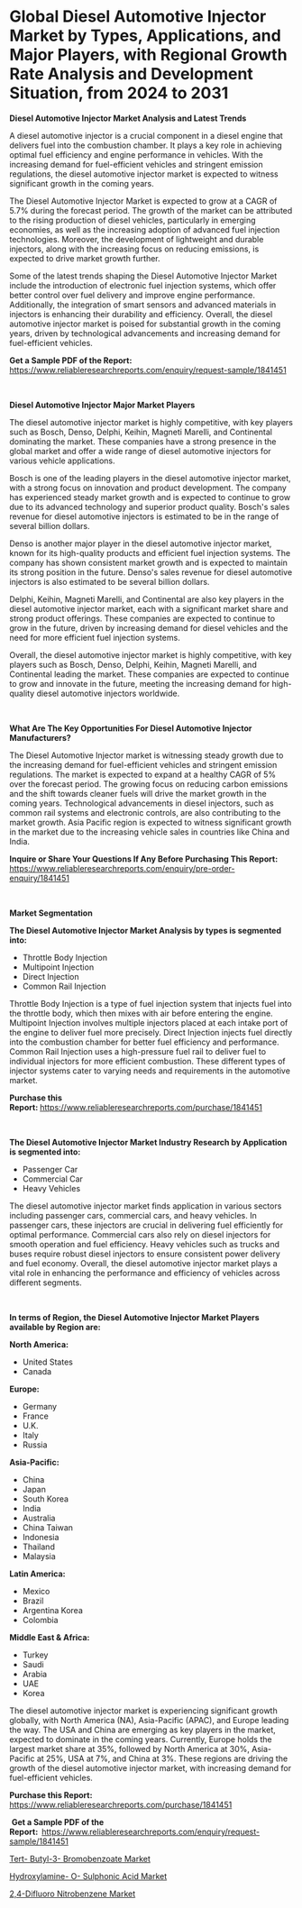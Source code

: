 <p><h1>Global Diesel Automotive Injector Market by Types, Applications, and Major Players, with Regional Growth Rate Analysis and Development Situation, from 2024 to 2031</h1></p><p><strong>Diesel Automotive Injector Market Analysis and Latest Trends</strong></p>
<p><p>A diesel automotive injector is a crucial component in a diesel engine that delivers fuel into the combustion chamber. It plays a key role in achieving optimal fuel efficiency and engine performance in vehicles. With the increasing demand for fuel-efficient vehicles and stringent emission regulations, the diesel automotive injector market is expected to witness significant growth in the coming years.</p><p>The Diesel Automotive Injector Market is expected to grow at a CAGR of 5.7% during the forecast period. The growth of the market can be attributed to the rising production of diesel vehicles, particularly in emerging economies, as well as the increasing adoption of advanced fuel injection technologies. Moreover, the development of lightweight and durable injectors, along with the increasing focus on reducing emissions, is expected to drive market growth further.</p><p>Some of the latest trends shaping the Diesel Automotive Injector Market include the introduction of electronic fuel injection systems, which offer better control over fuel delivery and improve engine performance. Additionally, the integration of smart sensors and advanced materials in injectors is enhancing their durability and efficiency. Overall, the diesel automotive injector market is poised for substantial growth in the coming years, driven by technological advancements and increasing demand for fuel-efficient vehicles.</p></p>
<p><strong>Get a Sample PDF of the Report:&nbsp;</strong> <a href="https://www.reliableresearchreports.com/enquiry/request-sample/1841451">https://www.reliableresearchreports.com/enquiry/request-sample/1841451</a></p>
<p>&nbsp;</p>
<p><strong>Diesel Automotive Injector Major Market Players</strong></p>
<p><p>The diesel automotive injector market is highly competitive, with key players such as Bosch, Denso, Delphi, Keihin, Magneti Marelli, and Continental dominating the market. These companies have a strong presence in the global market and offer a wide range of diesel automotive injectors for various vehicle applications.</p><p>Bosch is one of the leading players in the diesel automotive injector market, with a strong focus on innovation and product development. The company has experienced steady market growth and is expected to continue to grow due to its advanced technology and superior product quality. Bosch's sales revenue for diesel automotive injectors is estimated to be in the range of several billion dollars.</p><p>Denso is another major player in the diesel automotive injector market, known for its high-quality products and efficient fuel injection systems. The company has shown consistent market growth and is expected to maintain its strong position in the future. Denso's sales revenue for diesel automotive injectors is also estimated to be several billion dollars.</p><p>Delphi, Keihin, Magneti Marelli, and Continental are also key players in the diesel automotive injector market, each with a significant market share and strong product offerings. These companies are expected to continue to grow in the future, driven by increasing demand for diesel vehicles and the need for more efficient fuel injection systems.</p><p>Overall, the diesel automotive injector market is highly competitive, with key players such as Bosch, Denso, Delphi, Keihin, Magneti Marelli, and Continental leading the market. These companies are expected to continue to grow and innovate in the future, meeting the increasing demand for high-quality diesel automotive injectors worldwide.</p></p>
<p>&nbsp;</p>
<p><strong>What Are The Key Opportunities For Diesel Automotive Injector Manufacturers?</strong></p>
<p><p>The Diesel Automotive Injector market is witnessing steady growth due to the increasing demand for fuel-efficient vehicles and stringent emission regulations. The market is expected to expand at a healthy CAGR of 5% over the forecast period. The growing focus on reducing carbon emissions and the shift towards cleaner fuels will drive the market growth in the coming years. Technological advancements in diesel injectors, such as common rail systems and electronic controls, are also contributing to the market growth. Asia Pacific region is expected to witness significant growth in the market due to the increasing vehicle sales in countries like China and India.</p></p>
<p><strong>Inquire or Share Your Questions If Any Before Purchasing This Report:</strong> <a href="https://www.reliableresearchreports.com/enquiry/pre-order-enquiry/1841451">https://www.reliableresearchreports.com/enquiry/pre-order-enquiry/1841451</a></p>
<p>&nbsp;</p>
<p><strong>Market Segmentation</strong></p>
<p><strong>The Diesel Automotive Injector Market Analysis by types is segmented into:</strong></p>
<p><ul><li>Throttle Body Injection</li><li>Multipoint Injection</li><li>Direct Injection</li><li>Common Rail Injection</li></ul></p>
<p><p>Throttle Body Injection is a type of fuel injection system that injects fuel into the throttle body, which then mixes with air before entering the engine. Multipoint Injection involves multiple injectors placed at each intake port of the engine to deliver fuel more precisely. Direct Injection injects fuel directly into the combustion chamber for better fuel efficiency and performance. Common Rail Injection uses a high-pressure fuel rail to deliver fuel to individual injectors for more efficient combustion. These different types of injector systems cater to varying needs and requirements in the automotive market.</p></p>
<p><strong>Purchase this Report:&nbsp;</strong><a href="https://www.reliableresearchreports.com/purchase/1841451">https://www.reliableresearchreports.com/purchase/1841451</a></p>
<p>&nbsp;</p>
<p><strong>The Diesel Automotive Injector Market Industry Research by Application is segmented into:</strong></p>
<p><ul><li>Passenger Car</li><li>Commercial Car</li><li>Heavy Vehicles</li></ul></p>
<p><p>The diesel automotive injector market finds application in various sectors including passenger cars, commercial cars, and heavy vehicles. In passenger cars, these injectors are crucial in delivering fuel efficiently for optimal performance. Commercial cars also rely on diesel injectors for smooth operation and fuel efficiency. Heavy vehicles such as trucks and buses require robust diesel injectors to ensure consistent power delivery and fuel economy. Overall, the diesel automotive injector market plays a vital role in enhancing the performance and efficiency of vehicles across different segments.</p></p>
<p>&nbsp;</p>
<p><strong>In terms of Region, the Diesel Automotive Injector Market Players available by Region are:</strong></p>
<p>
    <p> <strong> North America: </strong>
        <ul>
            <li>United States</li>
            <li>Canada</li>
        </ul>
        </p> 
    <p> <strong> Europe: </strong>
        <ul>
            <li>Germany</li>
            <li>France</li>
            <li>U.K.</li>
            <li>Italy</li>
            <li>Russia</li>
        </ul>
        </p> 
    <p> <strong> Asia-Pacific: </strong>
        <ul>
            <li>China</li>
            <li>Japan</li>
            <li>South Korea</li>
            <li>India</li>
            <li>Australia</li>
            <li>China Taiwan</li>
            <li>Indonesia</li>
            <li>Thailand</li>
            <li>Malaysia</li>
        </ul>
        </p> 
    <p> <strong> Latin America: </strong>
        <ul>
            <li>Mexico</li>
            <li>Brazil</li>
            <li>Argentina Korea</li>
            <li>Colombia</li>
        </ul>
        </p> 
    <p> <strong> Middle East & Africa: </strong>
        <ul>
            <li>Turkey</li>
            <li>Saudi</li>
            <li>Arabia</li>
            <li>UAE</li>
            <li>Korea</li>
        </ul>
    </p>
    </p>
<p><p>The diesel automotive injector market is experiencing significant growth globally, with North America (NA), Asia-Pacific (APAC), and Europe leading the way. The USA and China are emerging as key players in the market, expected to dominate in the coming years. Currently, Europe holds the largest market share at 35%, followed by North America at 30%, Asia-Pacific at 25%, USA at 7%, and China at 3%. These regions are driving the growth of the diesel automotive injector market, with increasing demand for fuel-efficient vehicles.</p></p>
<p><strong>Purchase this Report: </strong><a href="https://www.reliableresearchreports.com/purchase/1841451">https://www.reliableresearchreports.com/purchase/1841451</a></p>
<p>&nbsp;<strong>Get a Sample PDF of the Report:&nbsp;&nbsp;</strong><a href="https://www.reliableresearchreports.com/enquiry/request-sample/1841451">https://www.reliableresearchreports.com/enquiry/request-sample/1841451</a></p>
<p><strong></strong></p>
<p><p><a href="https://view.publitas.com/reportprime-1/tert-butyl-3-bromobenzoate-market-size-and-examines-its-market-scope-with-a-primary-focus-on-growth-opportunities-and-forecasted-trends-spanning-from-2023-to-2030/">Tert- Butyl-3- Bromobenzoate Market</a></p><p><a href="https://view.publitas.com/reportprime-1/hydroxylamine-o-sulphonic-acid-market-size-share-trends-analysis-report-by-material-by-type-by-end-user-by-region-and-segment-forecasts-2023-2030/">Hydroxylamine- O- Sulphonic Acid Market</a></p><p><a href="https://view.publitas.com/reportprime-1/decoding-the-24-difluoro-nitrobenzene-market-a-deep-dive-into-the-latest-market-trends-market-segmentation-and-competitive-analysis/">2,4-Difluoro Nitrobenzene Market</a></p></p>